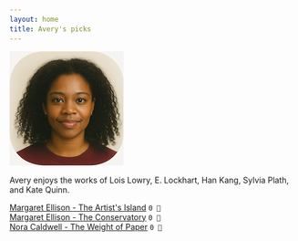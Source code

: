```yaml
---
layout: home
title: Avery's picks
---
```


![Avery](/assets/avery.png)

Avery enjoys the works of Lois Lowry, E. Lockhart, Han Kang, Sylvia Plath, and Kate Quinn.

[Margaret Ellison - The Artist's Island](/works/Margaret-Ellison-The-Artist's-Island.html) `0 🩶`  
[Margaret Ellison - The Conservatory](/works/Margaret-Ellison-The-Conservatory.html) `0 🩶`  
[Nora Caldwell - The Weight of Paper](/works/Nora-Caldwell-The-Weight-of-Paper.html) `0 🩶`  
